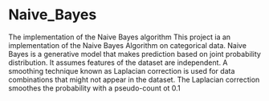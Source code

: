 # Naive_Bayes
The implementation of the Naive Bayes algorithm
This project ia an implementation of the Naive Bayes Algorithm on categorical data. Naive Bayes is a generative model that makes prediction based on joint probability distribution. It assumes features of the dataset are independent.
A smoothing technique known as Laplacian correction is used for data combinations that might not appear in the dataset. The Laplacian correction smoothes the probability with a pseudo-count ot 0.1
